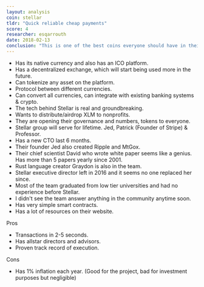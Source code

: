 ```yaml
---
layout: analysis
coin: stellar
tldr: "Quick reliable cheap payments"
score: 4
researcher: esqarrouth
date: 2018-02-13
conclusion: "This is one of the best coins everyone should have in their portfolio"
---
```


- Has its native currency and also has an ICO platform.  
- Has a decentralized exchange, which will start being used more in the future.  
- Can tokenize any asset on the platform.
- Protocol between different currencies.  
- Can convert all currencies, can integrate with existing banking systems & crypto.  
- The tech behind Stellar is real and groundbreaking. 
- Wants to distribute/airdrop XLM to nonprofits.  
- They are opening their governance and numbers, tokens to everyone.  
- Stellar group will serve for lifetime. Jed, Patrick (Founder of Stripe) & Professor.  
- Has a new CTO last 6 months.  
- Their founder Jed also created Ripple and MtGox.
- Their chief scientist David who wrote white paper seems like a genius. Has more than 5 papers yearly since 2001.  
- Rust language creator Graydon is also in the team.
- Stellar executive director left in 2016 and it seems no one replaced her since.  
- Most of the team graduated from low tier universities and had no experience before Stellar.  
- I didn't see the team answer anything in the community anytime soon. 
- Has very simple smart contracts.
- Has a lot of resources on their website. 

Pros

- Transactions in 2-5 seconds.
- Has allstar directors and advisors.  
- Proven track record of execution. 

Cons

- Has 1% inflation each year. (Good for the project, bad for investment purposes but negligible)
